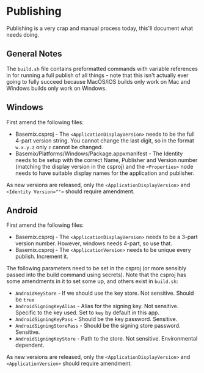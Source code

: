 # Publishing

Publishing is a very crap and manual process today, this'll document what needs doing.

## General Notes

The `build.sh` file contains preformatted commands with variable references in for running a full publish of all things - note that this isn't actually ever going to fully succeed because MacOS/iOS builds only work on Mac and Windows builds only work on Windows.

## Windows

First amend the following files:

- Basemix.csproj - The `<ApplicationDisplayVersion>` needs to be the full 4-part version string. You cannot change the last digit, so in the format `w.x.y.z` only `z` cannot be changed.
- Basemix/Platforms/Windows/Package.appxmanifest - The Identity needs to be setup with the correct Name, Publisher and Version number (matching the display version in the csproj) and the `<Properties>` node needs to have suitable display names for the application and publisher.

As new versions are released, only the `<ApplicationDisplayVersion>` and `<Identity Version="">` should require amendment.

## Android

First amend the following files:

- Basemix.csproj - The `<ApplicationDisplayVersion>` needs to be a 3-part version number. However, windows needs 4-part, so use that.
- Basemix.csproj - The `<ApplicationVersion>` needs to be unique every publish. Increment it.

The following parameters need to be set in the csproj (or more sensibly passed into the build command using secrets). Note that the csproj has some amendments in it to set some up, and others exist in `build.sh`:

- `AndroidKeyStore` - If we should use the key store. Not sensitive. Should be `true`
- `AndroidSigningKeyAlias` - Alias for the signing key. Not sensitive. Specific to the key used. Set to `key` by default in this app.
- `AndroidSigningKeyPass` - Should be the key password. Sensitive.
- `AndroidSigningStorePass` - Should be the signing store password. Sensitive.
- `AndroidSigningKeyStore` - Path to the store. Not sensitive. Environmental dependent.

As new versions are released, only the `<ApplicationDisplayVersion>` and `<ApplicationVersion>` should require amendment.
